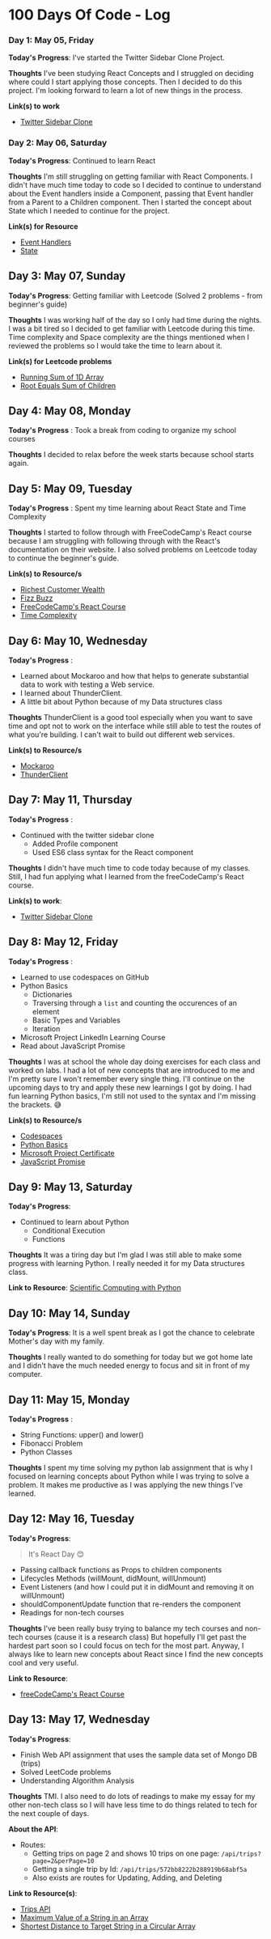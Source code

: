 # 100 Days Of Code - Log

<!-- ### Day 0: February 30, 2016 (Example 1)
##### (delete me or comment me out)

**Today's Progress**: Fixed CSS, worked on canvas functionality for the app.

**Thoughts:** I really struggled with CSS, but, overall, I feel like I am slowly getting better at it. Canvas is still new for me, but I managed to figure out some basic functionality.

**Link to work:** [Calculator App](http://www.example.com)

### Day 0: February 30, 2016 (Example 2)
##### (delete me or comment me out)

**Today's Progress**: Fixed CSS, worked on canvas functionality for the app.

**Thoughts**: I really struggled with CSS, but, overall, I feel like I am slowly getting better at it. Canvas is still new for me, but I managed to figure out some basic functionality.

**Link(s) to work**: [Calculator App](http://www.example.com)
-->


### Day 1: May 05, Friday

**Today's Progress**: I've started the Twitter Sidebar Clone Project.

**Thoughts** I've been studying React Concepts and I struggled on deciding where could I start applying those concepts. Then I decided to do this project. I'm looking forward to learn a lot of new things in the process.

**Link(s) to work**
- [Twitter Sidebar Clone](https://github.com/marifedt/twitter-sidebar-clone)

### Day 2: May 06, Saturday

**Today's Progress**: Continued to learn React

**Thoughts** I'm still struggling on getting familiar with React Components. I didn't have much time today to code so I decided to continue to understand about the Event handlers inside a Component, passing that Event handler from a Parent to a Children component. Then I started the concept about State which I needed to continue for the project.

**Link(s) for Resource**
- [Event Handlers](https://react.dev/learn/responding-to-events)
- [State](https://react.dev/learn/state-a-components-memory)

## Day 3: May 07, Sunday

**Today's Progress**: Getting familiar with Leetcode (Solved 2 problems - from beginner's guide)

**Thoughts** I was working half of the day so I only had time during the nights. I was a bit tired so I decided to get familiar with Leetcode during this time. Time complexity and Space complexity are the things mentioned when I reviewed the problems so I would take the time to learn about it.

**Link(s) for Leetcode problems**
- [Running Sum of 1D Array](https://leetcode.com/problems/running-sum-of-1d-array/)
- [Root Equals Sum of Children](https://leetcode.com/problems/root-equals-sum-of-children/)

## Day 4: May 08, Monday

**Today's Progress** : Took a break from coding to organize my school courses

**Thoughts** I decided to relax before the week starts because school starts again.

## Day 5: May 09, Tuesday

**Today's Progress** : Spent my time learning about React State and Time Complexity

**Thoughts** I started to follow through with FreeCodeCamp's React course because I am struggling with following through with the React's documentation on their website. I also solved problems on Leetcode today to continue the beginner's guide.

**Link(s) to Resource/s**
- [Richest Customer Wealth](https://leetcode.com/problems/richest-customer-wealth/)
- [Fizz Buzz](https://leetcode.com/problems/fizz-buzz/)
- [FreeCodeCamp's React Course](https://www.freecodecamp.org/learn/front-end-development-libraries/#react)
- [Time Complexity](https://www.freecodecamp.org/news/big-o-cheat-sheet-time-complexity-chart/)

## Day 6: May 10, Wednesday

**Today's Progress** : 
- Learned about Mockaroo and how that helps to generate substantial data to work with testing a Web service. 
- I learned about ThunderClient.
- A little bit about Python because of my Data structures class

**Thoughts** ThunderClient is a good tool especially when you want to save time and opt not to work on the interface while still able to test the routes of what you're building. I can't wait to build out different web services.

**Link(s) to Resource/s**
- [Mockaroo](https://mockaroo.com/)
- [ThunderClient](https://www.thunderclient.com/)

## Day 7: May 11, Thursday

**Today's Progress** :
- Continued with the twitter sidebar clone
  - Added Profile component
  - Used ES6 class syntax for the React component

**Thoughts** I didn't have much time to code today because of my classes. Still, I had fun applying what I learned from the freeCodeCamp's React course. 

**Link(s) to work**:
- [Twitter Sidebar Clone](https://github.com/marifedt/twitter-sidebar-clone)

## Day 8: May 12, Friday

**Today's Progress** :
- Learned to use codespaces on GitHub
- Python Basics 
  - Dictionaries
  - Traversing through a `list` and counting the occurences of an element
  - Basic Types and Variables
  - Iteration
- Microsoft Project LinkedIn Learning Course
- Read about JavaScript Promise

**Thoughts** I was at school the whole day doing exercises for each class and worked on labs. I had a lot of new concepts that are introduced to me and I'm pretty sure I won't remember every single thing. I'll continue on the upcoming days to try and apply these new learnings I got by doing. I had fun learning Python basics, I'm still not used to the syntax and I'm missing the brackets. 😅

**Link(s) to Resource/s**
- [Codespaces](https://github.com/features/codespaces)
- [Python Basics](https://www.w3schools.com/python/python_intro.asp)
- [Microsoft Project Certificate](https://www.linkedin.com/learning/certificates/980781f3154a8dfa6558da1054e84067d8fdd060c4ee4d7e8ede9cbebc7ae2e5)
- [JavaScript Promise](https://developer.mozilla.org/en-US/docs/Web/JavaScript/Guide/Using_promises)

## Day 9: May 13, Saturday

**Today's Progress**:
- Continued to learn about Python
  - Conditional Execution
  - Functions

**Thoughts** It was a tiring day but I'm glad I was still able to make some progress with learning Python. I really needed it for my Data structures class.

**Link to Resource**: [Scientific Computing with Python](https://www.freecodecamp.org/learn/scientific-computing-with-python/#python-for-everybody)

## Day 10: May 14, Sunday

**Today's Progress**: It is a well spent break as I got the chance to celebrate Mother's day with my family.

**Thoughts** I really wanted to do something for today but we got home late and I didn't have the much needed energy to focus and sit in front of my computer.

## Day 11: May 15, Monday

**Today's Progress** :
- String Functions: upper() and lower()
- Fibonacci Problem
- Python Classes

**Thoughts** I spent my time solving my python lab assignment that is why I focused on learning concepts about Python while I was trying to solve a problem. It makes me productive as I was applying the new things I've learned.

## Day 12: May 16, Tuesday

**Today's Progress**:
> It's React Day 😊

- Passing callback functions as Props to children components
- Lifecycles Methods (willMount, didMount, willUnmount)
- Event Listeners (and how I could put it in didMount and removing it on willUnmount)
- shouldComponentUpdate function that re-renders the component
- Readings for non-tech courses

**Thoughts** I've been really busy trying to balance my tech courses and non-tech courses (cause it is a research class) But hopefully I'll get past the hardest part soon so I could focus on tech for the most part. Anyway, I always like to learn new concepts about React since I find the new concepts cool and very useful.

**Link to Resource**:
- [freeCodeCamp's React Course](https://www.freecodecamp.org/learn/front-end-development-libraries/#react)

## Day 13: May 17, Wednesday

**Today's Progress**:
- Finish Web API assignment that uses the sample data set of Mongo DB (trips)
- Solved LeetCode problems
- Understanding Algorithm Analysis

**Thoughts** TMI. I also need to do lots of readings to make my essay for my other non-tech class so I will have less time to do things related to tech for the next couple of days.

**About the API**:
- Routes:
  - Getting trips on page 2 and shows 10 trips on one page: `/api/trips?page=2&perPage=10`
  - Getting a single trip by Id: `/api/trips/572bb8222b288919b68abf5a`
  - Also exists are routes for Updating, Adding, and Deleting

**Link to Resource(s)**:
- [Trips API](https://erin-odd-piglet.cyclic.app/)
- [Maximum Value of a String in an Array](https://leetcode.com/problems/maximum-value-of-a-string-in-an-array/)
- [Shortest Distance to Target String in a Circular Array](https://leetcode.com/problems/shortest-distance-to-target-string-in-a-circular-array/description/)

